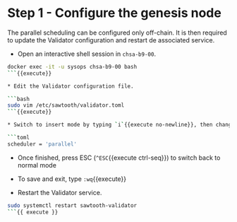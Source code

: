 # Step 1 - Configure the genesis node

The parallel scheduling can be configured only off-chain.
It is then required to update the Validator configuration and restart de associated service.

* Open an interactive shell session in `chsa-b9-00`.

```bash
docker exec -it -u sysops chsa-b9-00 bash
```{{execute}}

* Edit the Validator configuration file.

```bash
sudo vim /etc/sawtooth/validator.toml
```{{execute}}

* Switch to insert mode by typing `i`{{execute no-newline}}, then change the values as described below.

```toml
scheduler = 'parallel'
```

* Once finished, press ESC (`^ESC`{{execute ctrl-seq}}) to switch back to normal mode
* To save and exit, type `:wq`{{execute}}

* Restart the Validator service.

```bash
sudo systemctl restart sawtooth-validator
```{{ execute }}
